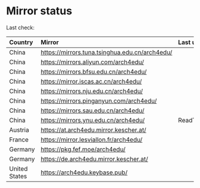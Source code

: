 <script src="./time.js"></script>
# Mirror status
Last check: <script type="text/javascript">localize(1668760077.1323197);</script>

|Country|Mirror|Last update|
|:------|:-----|:----------|
|China|https://mirrors.tuna.tsinghua.edu.cn/arch4edu/|<script type="text/javascript">localize(1668710371);</script>|
|China|https://mirrors.aliyun.com/arch4edu/|<script type="text/javascript">localize(1668667225);</script>|
|China|https://mirrors.bfsu.edu.cn/arch4edu/|<script type="text/javascript">localize(1668710371);</script>|
|China|https://mirror.iscas.ac.cn/arch4edu/|<script type="text/javascript">localize(1668710371);</script>|
|China|https://mirrors.nju.edu.cn/arch4edu/|<script type="text/javascript">localize(1668667225);</script>|
|China|https://mirrors.pinganyun.com/arch4edu/|<script type="text/javascript">localize(1668710371);</script>|
|China|https://mirrors.sau.edu.cn/arch4edu/|<script type="text/javascript">localize(1650446957);</script>|
|China|https://mirrors.ynu.edu.cn/arch4edu/|ReadTimeout|
|Austria|https://at.arch4edu.mirror.kescher.at/|<script type="text/javascript">localize(1668710371);</script>|
|France|https://mirror.lesviallon.fr/arch4edu/|<script type="text/javascript">localize(1668710371);</script>|
|Germany|https://pkg.fef.moe/arch4edu/|<script type="text/javascript">localize(1668710371);</script>|
|Germany|https://de.arch4edu.mirror.kescher.at/|<script type="text/javascript">localize(1668710371);</script>|
|United States|https://arch4edu.keybase.pub/|<script type="text/javascript">localize(1668710371);</script>|

<script src="./tablefilter/tablefilter.js"></script>
<script src="./table.js"></script>